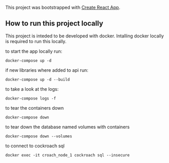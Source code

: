 This project was bootstrapped with [Create React App](https://github.com/facebook/create-react-app).

## How to run this project locally

This project is inteded to be developed with docker.
Intalling docker locally is required to run this locally.

to start the app locally run:

`docker-compose up -d`

if new libraries where added to api run:

`docker-compose up -d --build`

to take a look at the logs:

`docker-compose logs -f`

to tear the containers down

`docker-compose down`

to tear down the database named volumes with containers

`docker-compose down --volumes`

to connect to cockroach sql

`docker exec -it croach_node_1 cockroach sql --insecure`
